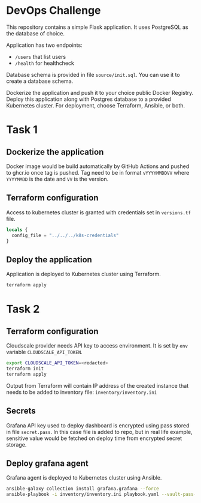 # DevOps Challenge

This repository contains a simple Flask application.
It uses PostgreSQL as the database of choice.

Application has two endpoints:
- `/users` that list users
- `/health` for healthcheck

Database schema is provided in file `source/init.sql`. You can use it to create a database schema.

Dockerize the application and push it to your choice public Docker Registry.
Deploy this application along with Postgres database to a provided Kubernetes cluster.
For deployment, choose Terraform, Ansible, or both.

# Task 1
## Dockerize the application
Docker image would be build automatically by GitHub Actions and pushed to ghcr.io 
once tag is pushed. Tag need to be in format `vYYYYMMDDVV` where `YYYYMMDD` is the 
date and `VV` is the version.

## Terraform configuration
Access to kubernetes cluster is granted with credentials set in `versions.tf` file.
```terraform
locals {
  config_file = "../../../k8s-credentials"
}
```

## Deploy the application
Application is deployed to Kubernetes cluster using Terraform.
```bash
terraform apply
```

# Task 2
## Terraform configuration
Cloudscale provider needs API key to access environment. It is set by `env` variable `CLOUDSCALE_API_TOKEN`.
```bash
export CLOUDSCALE_API_TOKEN=<redacted>
terraform init
terraform apply
```
Output from Terraform will contain IP address of the created instance that needs to be added to inventory file: `inventory/inventory.ini`

## Secrets
Grafana API key used to deploy dashboard is encrypted using pass stored in file `secret.pass`. In this case file is added to repo, 
but in real life example, sensitive value would be fetched on deploy time from encrypted secret storage. 

## Deploy grafana agent
Grafana agent is deployed to Kubernetes cluster using Ansible.
```bash
ansible-galaxy collection install grafana.grafana --force
ansible-playbook -i inventory/inventory.ini playbook.yaml --vault-pass-file secret.pass
```
